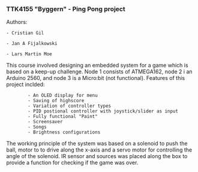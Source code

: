 ### TTK4155 "Byggern" - Ping Pong project

Authors: 
    
  	- Cristian Gil
    
   	- Jan A Fijalkowski
    
   	- Lars Martin Moe

This course involved designing an embedded system for a game which is based on a keep-up challenge. Node 1 consists of ATMEGA162, node 2 i an Arduino 2560, and node 3 is a Micro:bit (not functional). Features of this project inclded:
            
            - An OLED display for menu 
            - Saving of highscore
            - Variation of controller types
            - PID postional controller with joystick/slider as input
            - Fully functional "Paint"
            - Screensaver
            - Songs
            - Brightness configurations
      
             
The working principle of the system was based on a solenoid to push the ball, motor to to drive along the x-axis and a servo motor for controlling the angle of the solenoid. IR sensor and sources was placed along the box to provide a function for checking if the game was over.
